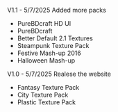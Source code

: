 V1.1 - 5/7/2025
Added more packs
- PureBDcraft HD UI
- PureBDcraft
- Better Default 2.1 Textures
- Steampunk Texture Pack
- Festive Mash-up 2016
- Halloween Mash-up

V1.0 - 5/7/2025
Realese the website
- Fantasy Texture Pack
- City Texture Pack
- Plastic Texture Pack
